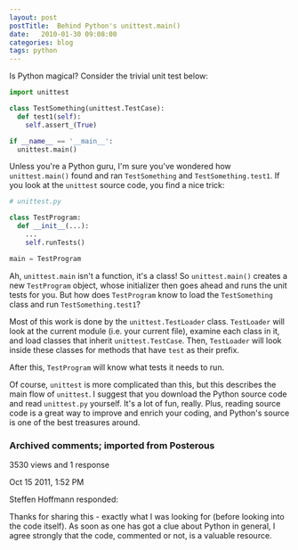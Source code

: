 ```yaml
---
layout: post
postTitle:  Behind Python's unittest.main()
date:   2010-01-30 09:08:00
categories: blog
tags: python
---
```


Is Python magical? Consider the trivial unit test below:

```python
import unittest

class TestSomething(unittest.TestCase):
  def test1(self):
    self.assert_(True)

if __name__ == '__main__':
  unittest.main()
```

Unless you're a Python guru, I'm sure you've wondered how `unittest.main()`
found and ran `TestSomething` and `TestSomething.test1`. If you look at the
`unittest` source code, you find a nice trick:

```python
# unittest.py

class TestProgram:
  def __init__(...):
    ...
    self.runTests()

main = TestProgram
```

Ah, `unittest.main` isn't a function, it's a class! So `unittest.main()` creates
a new `TestProgram` object, whose initializer then goes ahead and runs the unit
tests for you. But how does `TestProgram` know to load the `TestSomething` class
and run `TestSomething.test1`?

Most of this work is done by the `unittest.TestLoader` class. `TestLoader` will look
at the current module (i.e. your current file), examine each class in it, and
load classes that inherit `unittest.TestCase`. Then, `TestLoader` will look inside
these classes for methods that have `test` as their prefix.

After this, `TestProgram` will know what tests it needs to run.

Of course, `unittest` is more complicated than this, but this describes the main
flow of `unittest`. I suggest that you download the Python source code and read
`unittest.py` yourself. It's a lot of fun, really. Plus, reading source code is
a great way to improve and enrich your coding, and Python's source is one of the
best treasures around.

### Archived comments; imported from Posterous

3530 views and 1 response

Oct 15 2011, 1:52 PM

Steffen Hoffmann responded:

Thanks for sharing this - exactly what I was looking for (before looking into the code itself). As soon as one has got a clue about Python in general, I agree strongly that the code, commented or not, is a valuable resource.
